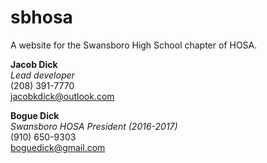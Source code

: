 # sbhosa

A website for the Swansboro High School chapter of HOSA.

**Jacob Dick**  
_Lead developer_  
(208) 391-7770  
jacobkdick@outlook.com

**Bogue Dick**  
_Swansboro HOSA President (2016-2017)_  
(910) 650-9303  
boguedick@gmail.com
